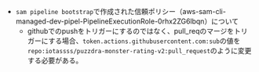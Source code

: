 - `sam pipeline bootstrap`で作成された信頼ポリシー（aws-sam-cli-managed-dev-pipel-PipelineExecutionRole-0rhx2ZG6lbqn）について
    - githubでのpushをトリガーにするのではなく、pull_reqのマージをトリガーにする場合、`token.actions.githubusercontent.com:sub`の値を`repo:iotassss/puzzdra-monster-rating-v2:pull_request`のように変更する必要がある。
